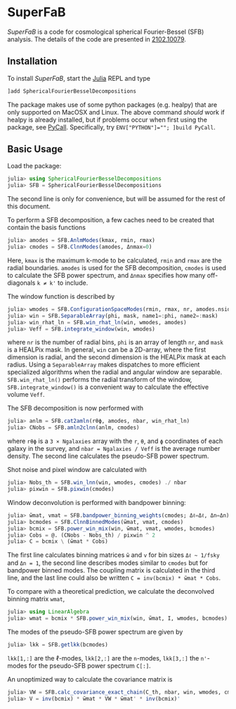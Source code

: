 # SuperFaB

*SuperFaB* is a code for cosmological spherical Fourier-Bessel (SFB) analysis.
The details of the code are presented in [2102.10079](https://arxiv.org/abs/2102.10079).


## Installation

To install *SuperFaB*, start the [Julia](https://julialang.org/) REPL and type
```julia
]add SphericalFourierBesselDecompositions
```

The package makes use of some python packages (e.g. healpy) that are only
supported on MacOSX and Linux. The above command *should* work if healpy is
already installed, but if problems occur when first using the package, see
[PyCall](https://github.com/JuliaPy/PyCall.jl). Specifically, try
`ENV["PYTHON"]=""; ]build PyCall`.


## Basic Usage

Load the package:
```julia
julia> using SphericalFourierBesselDecompositions
julia> SFB = SphericalFourierBesselDecompositions
```
The second line is only for convenience, but will be assumed for the rest of
this document.

To perform a SFB decomposition, a few caches need to be created that contain
the basis functions
```julia
julia> amodes = SFB.AnlmModes(kmax, rmin, rmax)
julia> cmodes = SFB.ClnnModes(amodes, Δnmax=0)
```
Here, `kmax` is the maximum k-mode to be calculated, `rmin` and `rmax` are the
radial boundaries. `amodes` is used for the SFB decomposition, `cmodes` is used
to calculate the SFB power spectrum, and `Δnmax` specifies how many
off-diagonals `k ≠ k'` to include.

The window function is described by
```julia
julia> wmodes = SFB.ConfigurationSpaceModes(rmin, rmax, nr, amodes.nside)
julia> win = SFB.SeparableArray(phi, mask, name1=:phi, name2=:mask)
julia> win_rhat_ln = SFB.win_rhat_ln(win, wmodes, amodes)
julia> Veff = SFB.integrate_window(win, wmodes)
```
where `nr` is the number of radial bins, `phi` is an array of length `nr`, and
`mask` is a HEALPix mask. In general, `win` can be a 2D-array, where the first
dimension is radial, and the second dimension is the HEALPix mask at each
radius. Using a `SeparableArray` makes dispatches to more efficient specialized
algorithms when the radial and angular window are separable.
`SFB.win_rhat_ln()` performs the radial transform of the window,
`SFB.integrate_window()` is a convenient way to calculate the effective volume
`Veff`.

The SFB decomposition is now performed with
```julia
julia> anlm = SFB.cat2amln(rθϕ, amodes, nbar, win_rhat_ln)
julia> CNobs = SFB.amln2clnn(anlm, cmodes)
```
where `rθϕ` is a `3 × Ngalaxies` array with the `r`, `θ`, and `ϕ` coordinates
of each galaxy in the survey, and `nbar = Ngalaxies / Veff` is the average
number density. The second line calculates the pseudo-SFB power spectrum.

Shot noise and pixel window are calculated with
```julia
julia> Nobs_th = SFB.win_lnn(win, wmodes, cmodes) ./ nbar
julia> pixwin = SFB.pixwin(cmodes)
```

Window deconvolution is performed with bandpower binning:
```julia
julia> w̃mat, vmat = SFB.bandpower_binning_weights(cmodes; Δℓ=Δℓ, Δn=Δn)
julia> bcmodes = SFB.ClnnBinnedModes(w̃mat, vmat, cmodes)
julia> bcmix = SFB.power_win_mix(win, w̃mat, vmat, wmodes, bcmodes)
julia> Cobs = @. (CNobs - Nobs_th) / pixwin ^ 2
julia> C = bcmix \ (w̃mat * Cobs)
```
The first line calculates binning matrices `w̃` and `v` for bin sizes `Δℓ ~
1/fsky` and `Δn = 1`, the second line describes modes similar to `cmodes` but
for bandpower binned modes. The coupling matrix is calculated in the third
line, and the last line could also be written `C = inv(bcmix) * w̃mat * Cobs`.

To compare with a theoretical prediction, we calculate the deconvolved binning
matrix `wmat`,
```julia
julia> using LinearAlgebra
julia> wmat = bcmix * SFB.power_win_mix(win, w̃mat, I, wmodes, bcmodes)
```

The modes of the pseudo-SFB power spectrum are given by
```julia
julia> lkk = SFB.getlkk(bcmodes)
```
`lkk[1,:]` are the ℓ-modes, `lkk[2,:]` are the `n`-modes, `lkk[3,:]` the
`n'`-modes for the pseudo-SFB power spectrum `C[:]`.

An unoptimized way to calculate the covariance matrix is
```julia
julia> VW = SFB.calc_covariance_exact_chain(C_th, nbar, win, wmodes, cmodes)
julia> V = inv(bcmix) * w̃mat * VW * w̃mat' * inv(bcmix)'
```
